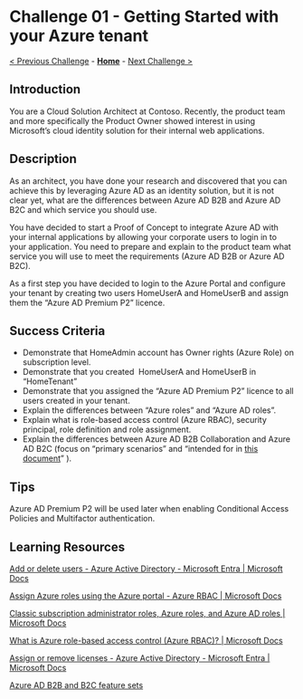# Challenge 01 - Getting Started with your Azure tenant 

 [< Previous Challenge](./Challenge_D1_00.md) - **[Home](../README.md)** - [Next Challenge >](./Challenge_D1_02.md)

## Introduction

You are a
Cloud Solution Architect at Contoso. Recently, the product team and more specifically the Product Owner showed interest in using Microsoft’s cloud identity solution for their internal web applications.

## Description

As an architect, you have done your research and discovered that you can achieve this by leveraging Azure AD as an identity solution, but it is not clear yet, what are the differences between Azure AD B2B and Azure AD B2C and which service you should use.

You have decided to start a Proof of Concept to integrate Azure AD with your internal applications by allowing your corporate users to login in to your application. You need to prepare and explain to the product team what service you will use to meet the requirements (Azure AD B2B or Azure AD B2C).

As a first step you have decided to login to the Azure Portal and configure your tenant by creating two users HomeUserA and HomeUserB and assign them the “Azure AD Premium P2” licence.

## Success Criteria

- Demonstrate that HomeAdmin account has Owner rights (Azure Role) on subscription level.
- Demonstrate that you created  HomeUserA and HomeUserB in “HomeTenant”
- Demonstrate that you assigned the “Azure AD Premium P2” licence to all users created in your tenant.
- Explain the differences between “Azure roles” and “Azure AD roles”.
- Explain what is role-based access control (Azure RBAC), security principal, role definition and role assignment.
- Explain the differences between Azure AD B2B Collaboration and Azure AD B2C (focus on “primary scenarios” and “intended for in [this document](https://docs.microsoft.com/en-us/azure/active-directory/external-identities/external-identities-overview#comparing-external-identities-feature-sets)” ).

## Tips

Azure AD Premium P2 will be used later when enabling Conditional Access Policies and Multifactor authentication.

## Learning Resources

[Add or delete users - Azure Active Directory - Microsoft Entra | Microsoft Docs](https://docs.microsoft.com/en-us/azure/active-directory/fundamentals/add-users-azure-active-directory)

[Assign Azure roles using the Azure portal - Azure RBAC | Microsoft Docs](https://docs.microsoft.com/en-us/azure/role-based-access-control/role-assignments-portal?tabs=current)

[Classic subscription administrator roles, Azure roles, and Azure AD roles | Microsoft Docs](https://docs.microsoft.com/en-us/azure/role-based-access-control/rbac-and-directory-admin-roles#differences-between-azure-roles-and-azure-ad-roles)

[What is Azure role-based access control (Azure RBAC)? | Microsoft Docs](https://docs.microsoft.com/en-us/azure/role-based-access-control/overview)

[Assign or remove licenses - Azure Active Directory - Microsoft Entra | Microsoft Docs](https://docs.microsoft.com/en-us/azure/active-directory/fundamentals/license-users-groups#assign-licenses-to-users-or-groups)

[Azure AD B2B and B2C feature sets](https://docs.microsoft.com/en-us/azure/active-directory/external-identities/external-identities-overview#comparing-external-identities-feature-sets)
